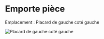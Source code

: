 # Emporte pièce

Emplacement : Placard de gauche coté gauche

![Placard de gauche coté gauche](/placarddegauchecotegauche.jpg)